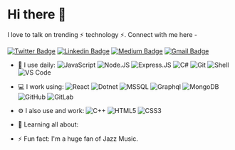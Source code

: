 # Hi there 👋

I love to talk on trending ⚡ technology ⚡.
Connect with me here -

[![Twitter Badge](https://img.shields.io/badge/-Twitter-blue?style=plastic&logo=Twitter&logoColor=white&link=https://twitter.com/moses-cheboy/)](https://twitter.com/moses_cheboy)
[![Linkedin Badge](https://img.shields.io/badge/-LinkedIn-blue?style=plastic&logo=Linkedin&logoColor=white&link=https://www.linkedin.com/in/moses-cheboi/)](https://www.linkedin.com/in/moses-cheboi/)
[![Medium Badge](https://img.shields.io/badge/-Medium-black?style=plastic&labelColor=000000&logo=Medium&link=https://medium.com/@moscheb96/)](https://medium.com/@moscheb96)
[![Gmail Badge](https://img.shields.io/badge/-Gmail-c14438?style=plastic&logo=Gmail&logoColor=white&link=mailto:moscheb96@gmail.com)](mailto:moscheb96@gmail.com)

- 🚀 I use daily:
  ![JavaScript](https://img.shields.io/badge/-JavaScript-black?style=plastic&logo=javascript)
  ![Node.JS](https://img.shields.io/badge/-Node.JS-black?style=plastic&logo=Node.js)
  ![Express.JS](https://img.shields.io/badge/-Express.JS-c7b198?style=plastic&logo=Express.JS)
  ![C#](https://img.shields.io/badge/-Csharp-8fcfd1?style=plastic&logo=Csharp)
  ![Git](https://img.shields.io/badge/-Git-black?style=plastic&logo=git)
  ![Shell](https://img.shields.io/badge/-Shell-blasck?style=plastic&logo=Shell)
  ![VS Code](https://img.shields.io/badge/-VS%20Code-007ACC?style=plastic&logo=visual-studio-code)
- 💻 I work using:
  ![React](https://img.shields.io/badge/-React-3b2e5a?style=plastic&logo=react)
  ![Dotnet](https://img.shields.io/badge/-DotNet-092E20?style=plastic&logo=dotnet)
  ![MSSQL](https://img.shields.io/badge/-MsSQL-336791?style=plastic&logo=msssql)
  ![Graphql](https://img.shields.io/badge/-Graphql-E10098?style=plastic&logo=Graphql)
  ![MongoDB](https://img.shields.io/badge/-MongoDB-black?style=plastic&logo=mongodb)
  ![GitHub](https://img.shields.io/badge/-GitHub-181717?style=plastic&logo=github)
  ![GitLab](https://img.shields.io/badge/-GitLab-FCA121?style=plastic&logo=gitlab)
- ⚙️ I also use and work: ![C++](https://img.shields.io/badge/-C++-00599C?style=plastic&logo=c)
  ![HTML5](https://img.shields.io/badge/-HTML5-E34F26?style=plastic&logo=html5&logoColor=white)
  ![CSS3](https://img.shields.io/badge/-CSS3-1572B6?style=plastic&logo=css3)
- 🌱 Learning all about:
 
- ⚡️ Fun fact: I'm a huge fan of Jazz Music.



